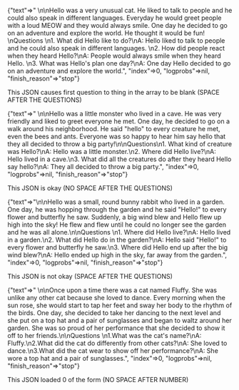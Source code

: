 {"text"=>" \n\nHello was a very unusual cat. He liked to talk to people and he could also speak in different languages. Everyday he would greet people with a loud MEOW and they would always smile. One day he decided to go on an adventure and explore the world. He thought it would be fun! \nQuestions \n1. What did Hello like to do?\nA: Hello liked to talk to people and he could also speak in different languages. \n2. How did people react when they heard Hello?\nA: People would always smile when they heard Hello. \n3. What was Hello's plan one day?\nA: One day Hello decided to go on an adventure and explore the world.", "index"=>0, "logprobs"=>nil, "finish_reason"=>"stop"}
 
This JSON causes first question to thing in the array to be blank (SPACE AFTER THE QUESTIONS)



{"text"=>" \n\nHello was a little monster who lived in a cave. He was very friendly and liked to greet everyone he met. One day, he decided to go on a walk around his neighborhood. He said \"hello\" to every creature he met, even the bees and ants. Everyone was so happy to hear him say hello that they all decided to throw a big party!\n\nQuestions\n1. What kind of creature was Hello?\nA: Hello was a little monster.\n2. Where did Hello live?\nA: Hello lived in a cave.\n3. What did all the creatures do after they heard Hello say hello?\nA: They all decided to throw a big party.", "index"=>0, "logprobs"=>nil, "finish_reason"=>"stop"}

This JSON is okay (NO SPACE AFTER THE QUESTIONS)


{"text"=>"\n\nHello was a small, round bunny rabbit who lived in a garden. One day, he was hopping through the garden and he said \"Hello!\" to every flower and butterfly he saw. Suddenly, a big wind blew and Hello flew up high into the sky! He flew and flew until he could no longer see the garden and he was all alone.\n\nQuestions \n1. Where did Hello live?\nA: Hello lived in a garden.\n2. What did Hello do in the garden?\nA: Hello said \"Hello!\" to every flower and butterfly he saw.\n3. Where did Hello end up after the big wind blew?\nA: Hello ended up high in the sky, far away from the garden.", "index"=>0, "logprobs"=>nil, "finish_reason"=>"stop"}

This JSON is not okay (SPACE AFTER THE QUESTIONS)


{"text"=>" \n\nOnce upon a time there was a cat named Fluffy. She was unlike any other cat because she loved to dance. Every morning when the sun rose, she would start to tap her feet and sway her body to the rhythm of the birds. One day, she decided to take her dancing to the next level and she put on a top hat and a pair of sunglasses and began to waltz around her garden. She was so proud of her performance that she decided to show it off to her friends.\n\nQuestions \n1.What was the cat's name?\nA: Fluffy.\n2.What did the cat do differently from other cats?\nA: She loved to dance.\n3.What did the cat wear to show off her performance?\nA: She wore a top hat and a pair of sunglasses.", "index"=>0, "logprobs"=>nil, "finish_reason"=>"stop"}

This JSON loaded 0 of the form (NO SPACE AFTER NUMBER)